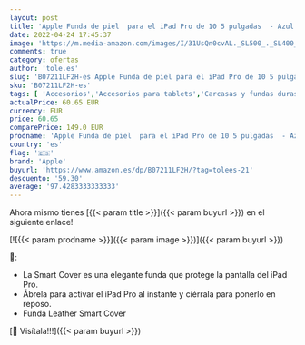 ```yaml
---
layout: post
title: 'Apple Funda de piel  para el iPad Pro de 10 5 pulgadas  - Azul noche'
date: 2022-04-24 17:45:37
image: 'https://m.media-amazon.com/images/I/31UsQn0cvAL._SL500_._SL400_.jpg'
comments: true
category: ofertas
author: 'tole.es'
slug: 'B07211LF2H-es Apple Funda de piel para el iPad Pro de 10 5 pulgadas -...'
sku: 'B07211LF2H-es'
tags: [ 'Accesorios','Accesorios para tablets','Carcasas y fundas duras para lectores de eBooks','Electrónica','Fundas duras para tablets','Fundas para tablets','Informática','Lectores de eBooks y accesorios','apple','ipad','🇪🇸', ]
actualPrice: 60.65 EUR
currency: EUR
price: 60.65
comparePrice: 149.0 EUR
prodname: 'Apple Funda de piel  para el iPad Pro de 10 5 pulgadas  - Azul noche'
country: 'es'
flag: '🇪🇸'
brand: 'Apple'
buyurl: 'https://www.amazon.es/dp/B07211LF2H/?tag=tolees-21'
descuento: '59.30'
average: '97.4283333333333'
---
```


Ahora mismo tienes [{{< param title >}}]({{< param buyurl >}}) en el siguiente enlace!

[![{{< param prodname >}}]({{< param image >}})]({{< param buyurl >}})

🔎:

- La Smart Cover es una elegante funda que protege la pantalla del iPad Pro.
- Ábrela para activar el iPad Pro al instante y ciérrala para ponerlo en reposo.
- Funda Leather Smart Cover

[🛒 Visítala!!!]({{< param buyurl >}})
